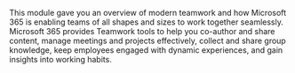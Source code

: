 This module gave you an overview of modern teamwork and how Microsoft 365 is enabling teams of all shapes and sizes to work together seamlessly. Microsoft 365 provides Teamwork tools to help you co-author and share content, manage meetings and projects effectively, collect and share group knowledge, keep employees engaged with dynamic experiences, and gain insights into working habits. 